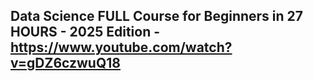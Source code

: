 ## Data Science FULL Course for Beginners in 27 HOURS - 2025 Edition - https://www.youtube.com/watch?v=gDZ6czwuQ18

